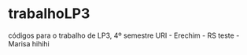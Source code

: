 # trabalhoLP3
códigos para o trabalho de LP3, 4º semestre URI - Erechim - RS
 teste - Marisa hihihi
